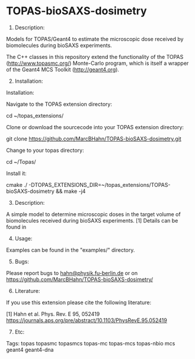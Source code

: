 # TOPAS-bioSAXS-dosimetry
1) Description:

Models for TOPAS/Geant4 to estimate the microscopic dose received by biomolecules during bioSAXS experiments.

The C++ classes in this repository extend the functionality of the TOPAS (http://www.topasmc.org/) Monte-Carlo program, which is itself a wrapper of the Geant4 MCS Toolkit (http://geant4.org).


2) Installation:

Installation:

Navigate to the TOPAS extension directory:

  cd ~/topas_extensions/

Clone or download the sourcecode into your TOPAS extension directory:
 
  git clone https://github.com/MarcBHahn/TOPAS-bioSAXS-dosimetry.git
 
Change to your topas directory:

  cd ~/Topas/

Install it:

  cmake ./ -DTOPAS_EXTENSIONS_DIR=~/topas_extensions/TOPAS-bioSAXS-dosimetry &&  make -j4


3) Description:

A simple model to determine microscopic doses in the target volume of biomolecules received during bioSAXS experiments. [1]
Details can be found in 

4) Usage:

Examples can be found in the  "examples/" directory.


 
5) Bugs:

Please report bugs to hahn@physik.fu-berlin.de or on https://github.com/MarcBHahn/TOPAS-bioSAXS-dosimetry/


6) Literature:

If you use this extension please cite the following literature:

[1] Hahn et al. Phys. Rev. E 95, 052419 
https://journals.aps.org/pre/abstract/10.1103/PhysRevE.95.052419



7) Etc:

Tags: topas topasmc topasmcs topas-mc topas-mcs topas-nbio mcs geant4 geant4-dna
